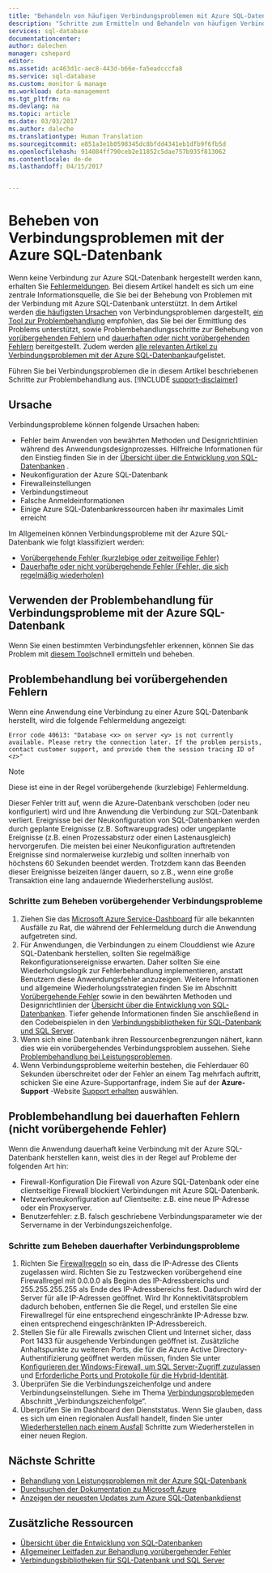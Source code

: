 ```yaml
---
title: "Behandeln von häufigen Verbindungsproblemen mit Azure SQL-Datenbank"
description: "Schritte zum Ermitteln und Behandeln von häufigen Verbindungsproblemen für Azure SQL-Datenbank."
services: sql-database
documentationcenter: 
author: dalechen
manager: cshepard
editor: 
ms.assetid: ac463d1c-aec8-443d-b66e-fa5eadcccfa8
ms.service: sql-database
ms.custom: monitor & manage
ms.workload: data-management
ms.tgt_pltfrm: na
ms.devlang: na
ms.topic: article
ms.date: 03/03/2017
ms.author: daleche
ms.translationtype: Human Translation
ms.sourcegitcommit: e851a3e1b0598345dc8bfdd4341eb1dfb9f6fb5d
ms.openlocfilehash: 914084ff790ceb2e11852c5dae757b935f813062
ms.contentlocale: de-de
ms.lasthandoff: 04/15/2017


---
```

# <a name="troubleshoot-connection-issues-to-azure-sql-database"></a>Beheben von Verbindungsproblemen mit der Azure SQL-Datenbank
Wenn keine Verbindung zur Azure SQL-Datenbank hergestellt werden kann, erhalten Sie [Fehlermeldungen](sql-database-develop-error-messages.md). Bei diesem Artikel handelt es sich um eine zentrale Informationsquelle, die Sie bei der Behebung von Problemen mit der Verbindung mit Azure SQL-Datenbank unterstützt. In dem Artikel werden [die häufigsten Ursachen](#cause) von Verbindungsproblemen dargestellt, [ein Tool zur Problembehandlung](#try-the-troubleshooter-for-azure-sql-database-connectivity-issues) empfohlen, das Sie bei der Ermittlung des Problems unterstützt, sowie Problembehandlungsschritte zur Behebung von [vorübergehenden Fehlern](#troubleshoot-transient-errors) und [dauerhaften oder nicht vorübergehenden Fehlern](#troubleshoot-the-persistent-errors) bereitgestellt. Zudem werden [alle relevanten Artikel zu Verbindungsproblemen mit der Azure SQL-Datenbank](#all-topics-for-azure-sql-database-connection-problems)aufgelistet.

Führen Sie bei Verbindungsproblemen die in diesem Artikel beschriebenen Schritte zur Problembehandlung aus.
[!INCLUDE [support-disclaimer](../../includes/support-disclaimer.md)]

## <a name="cause"></a>Ursache
Verbindungsprobleme können folgende Ursachen haben:

* Fehler beim Anwenden von bewährten Methoden und Designrichtlinien während des Anwendungsdesignprozesses.  Hilfreiche Informationen für den Einstieg finden Sie in der [Übersicht über die Entwicklung von SQL-Datenbanken](sql-database-develop-overview.md) .
* Neukonfiguration der Azure SQL-Datenbank
* Firewalleinstellungen
* Verbindungstimeout
* Falsche Anmeldeinformationen
* Einige Azure SQL-Datenbankressourcen haben ihr maximales Limit erreicht

Im Allgemeinen können Verbindungsprobleme mit der Azure SQL-Datenbank wie folgt klassifiziert werden:

* [Vorübergehende Fehler (kurzlebige oder zeitweilige Fehler)](#troubleshoot-transient-errors)
* [Dauerhafte oder nicht vorübergehende Fehler (Fehler, die sich regelmäßig wiederholen)](#troubleshoot-the-persistent-errors)

## <a name="try-the-troubleshooter-for-azure-sql-database-connectivity-issues"></a>Verwenden der Problembehandlung für Verbindungsprobleme mit der Azure SQL-Datenbank
Wenn Sie einen bestimmten Verbindungsfehler erkennen, können Sie das Problem mit [diesem Tool](https://support.microsoft.com/help/10085/troubleshooting-connectivity-issues-with-microsoft-azure-sql-database)schnell ermitteln und beheben.

## <a name="troubleshoot-transient-errors"></a>Problembehandlung bei vorübergehenden Fehlern

Wenn eine Anwendung eine Verbindung zu einer Azure SQL-Datenbank herstellt, wird die folgende Fehlermeldung angezeigt:

```
Error code 40613: "Database <x> on server <y> is not currently available. Please retry the connection later. If the problem persists, contact customer support, and provide them the session tracing ID of <z>"
```

> [!NOTE]
> Diese ist eine in der Regel vorübergehende (kurzlebige) Fehlermeldung.
> 
> 

Dieser Fehler tritt auf, wenn die Azure-Datenbank verschoben (oder neu konfiguriert) wird und Ihre Anwendung die Verbindung zur SQL-Datenbank verliert. Ereignisse bei der Neukonfiguration von SQL-Datenbanken werden durch geplante Ereignisse (z.B. Softwareupgrades) oder ungeplante Ereignisse (z.B. einen Prozessabsturz oder einen Lastenausgleich) hervorgerufen. Die meisten bei einer Neukonfiguration auftretenden Ereignisse sind normalerweise kurzlebig und sollten innerhalb von höchstens 60 Sekunden beendet werden. Trotzdem kann das Beenden dieser Ereignisse beizeiten länger dauern, so z.B., wenn eine große Transaktion eine lang andauernde Wiederherstellung auslöst.

### <a name="steps-to-resolve-transient-connectivity-issues"></a>Schritte zum Beheben vorübergehender Verbindungsprobleme

1. Ziehen Sie das [Microsoft Azure Service-Dashboard](https://azure.microsoft.com/status) für alle bekannten Ausfälle zu Rat, die während der Fehlermeldung durch die Anwendung aufgetreten sind.
2. Für Anwendungen, die Verbindungen zu einem Clouddienst wie Azure SQL-Datenbank herstellen, sollten Sie regelmäßige Rekonfigurationsereignisse erwarten. Daher sollten Sie eine Wiederholungslogik zur Fehlerbehandlung implementieren, anstatt Benutzern diese Anwendungsfehler anzuzeigen. Weitere Informationen und allgemeine Wiederholungsstrategien finden Sie im Abschnitt [Vorübergehende Fehler](sql-database-connectivity-issues.md) sowie in den bewährten Methoden und Designrichtlinien der [Übersicht über die Entwicklung von SQL-Datenbanken](sql-database-develop-overview.md). Tiefer gehende Informationen finden Sie anschließend in den Codebeispielen in den [Verbindungsbibliotheken für SQL-Datenbank und SQL Server](sql-database-libraries.md).
3. Wenn sich eine Datenbank ihren Ressourcenbegrenzungen nähert, kann dies wie ein vorübergehendes Verbindungsproblem aussehen. Siehe [Problembehandlung bei Leistungsproblemen](sql-database-troubleshoot-performance.md).
4. Wenn Verbindungsprobleme weiterhin bestehen, die Fehlerdauer 60 Sekunden überschreitet oder der Fehler an einem Tag mehrfach auftritt, schicken Sie eine Azure-Supportanfrage, indem Sie auf der **Azure-Support** -Website [Support erhalten](https://azure.microsoft.com/support/options) auswählen.

## <a name="troubleshoot-persistent-errors-non-transient-errors"></a>Problembehandlung bei dauerhaften Fehlern (nicht vorübergehende Fehler)
Wenn die Anwendung dauerhaft keine Verbindung mit der Azure SQL-Datenbank herstellen kann, weist dies in der Regel auf Probleme der folgenden Art hin:

* Firewall-Konfiguration Die Firewall von Azure SQL-Datenbank oder eine clientseitige Firewall blockiert Verbindungen mit Azure SQL-Datenbank.
* Netzwerkneukonfiguration auf Clientseite: z.B. eine neue IP-Adresse oder ein Proxyserver.
* Benutzerfehler: z.B. falsch geschriebene Verbindungsparameter wie der Servername in der Verbindungszeichenfolge.

### <a name="steps-to-resolve-persistent-connectivity-issues"></a>Schritte zum Beheben dauerhafter Verbindungsprobleme
1. Richten Sie [Firewallregeln](sql-database-configure-firewall-settings.md) so ein, dass die IP-Adresse des Clients zugelassen wird. Richten Sie zu Testzwecken vorübergehend eine Firewallregel mit 0.0.0.0 als Beginn des IP-Adressbereichs und 255.255.255.255 als Ende des IP-Adressbereichs fest. Dadurch wird der Server für alle IP-Adressen geöffnet. Wird Ihr Konnektivitätsproblem dadurch behoben, entfernen Sie die Regel, und erstellen Sie eine Firewallregel für eine entsprechend eingeschränkte IP-Adresse bzw. einen entsprechend eingeschränkten IP-Adressbereich. 
2. Stellen Sie für alle Firewalls zwischen Client und Internet sicher, dass Port 1433 für ausgehende Verbindungen geöffnet ist. Zusätzliche Anhaltspunkte zu weiteren Ports, die für die Azure Active Directory-Authentifizierung geöffnet werden müssen, finden Sie unter [Konfigurieren der Windows-Firewall, um SQL Server-Zugriff zuzulassen](https://msdn.microsoft.com/library/cc646023.aspx) und [Erforderliche Ports und Protokolle für die Hybrid-Identität](https://docs.microsoft.com/azure/active-directory/connect/active-directory-aadconnect-ports).
3. Überprüfen Sie die Verbindungszeichenfolge und andere Verbindungseinstellungen. Siehe im Thema [Verbindungsprobleme](sql-database-connectivity-issues.md#connections-to-azure-sql-database)den Abschnitt „Verbindungszeichenfolge“.
4. Überprüfen Sie im Dashboard den Dienststatus. Wenn Sie glauben, dass es sich um einen regionalen Ausfall handelt, finden Sie unter [Wiederherstellen nach einem Ausfall](sql-database-disaster-recovery.md) Schritte zum Wiederherstellen in einer neuen Region.

## <a name="next-steps"></a>Nächste Schritte
* [Behandlung von Leistungsproblemen mit der Azure SQL-Datenbank](sql-database-troubleshoot-performance.md)
* [Durchsuchen der Dokumentation zu Microsoft Azure](http://azure.microsoft.com/search/documentation/)
* [Anzeigen der neuesten Updates zum Azure SQL-Datenbankdienst](http://azure.microsoft.com/updates/?service=sql-database)

## <a name="additional-resources"></a>Zusätzliche Ressourcen
* [Übersicht über die Entwicklung von SQL-Datenbanken](sql-database-develop-overview.md)
* [Allgemeiner Leitfaden zur Behandlung vorübergehender Fehler](../best-practices-retry-general.md)
* [Verbindungsbibliotheken für SQL-Datenbank und SQL Server](sql-database-libraries.md)


